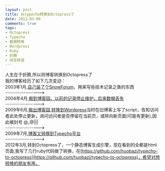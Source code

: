 ```yaml
---
layout: post
title: 从typecho转换到Octopress了
date: 2012-03-06
comments: true
tags:
- Octopress
- Typecho
- 数据转换
- Wordpress
- Ruby
- 折腾
- 闲言碎语
---
```


人生在于折腾,所以将博客转换到Octopress了  
我的博客经历了如下几次变动：  
2003年1月,[自己装了个SnowForum](http://aspxboy.com/private/)，用来写些技术记录之类的东西  
----------------->  
2004年4月,[搬到博客园，以前的记录停止维护，后来数据丢失](http://huobazi.cnblogs.com/)  
----------------->  
2009年6月,[搬出博客园,转换到Wordpress](http://huobazi.github.com/blog/2009/06/21/my-blog-moved-to-wp/)当时在旧博客上写了script，告知访问者此处停止更新，询问访问者是否停留在当前页，或转向新页面(可能有更新),因此被封号 @_@|||  
----------------->  
2009年7月,[博客又转换到Typecho平台](http://huobazi.github.com/blog/2009/07/04/myblog-from-wordpress-to-typecho/)  
----------------->  
2012年3月,转到Octopress了，一个静态博客生成引擎，现在看到的全都是html页面,我写了几行ruby代码做了转换，在[https://github.com/huobazi/typecho-to-octopress](https://github.com/huobazi/typecho-to-octopress)，希望对想转换的朋友有用。
